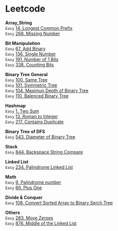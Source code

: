 # Leetcode
**Array_String**  
`Easy` [14. Longest Common Prefix](https://github.com/Adalyne/Leetcode/blob/ffcae61b244916146e1af3e08c940e12313fe987/Array_String/14.%20Longest%20Common%20Prefix.md)  
`Easy` [268. Missing Number](https://github.com/Adalyne/Leetcode/blob/f933f70de131429166f2a83a238446dfa19290c1/Array_String/268.%20Missing%20Number.md)  

 **Bit Manipulation**  
`Easy` [67. Add Binary](https://github.com/Adalyne/Leetcode/blob/5d68662269b5006d15c4ed4ea939de7ca3d5e97f/Bit%20Manipulation/67.%20Add%20Binary.md)    
`Easy` [136. Single Number](https://github.com/Adalyne/Leetcode/blob/c80f4384411bfc1001e4176b4dcb306653855f4a/Bit%20Manipulation/136.%20Single%20Number.md)  
`Easy` [191. Number of 1 Bits](https://github.com/Adalyne/Leetcode/blob/97b4f2ffaabf541a9c7afbb21a3da51020ae28f0/Bit%20Manipulation/191.%20Number%20of%201%20Bits.md)  
`Easy` [338. Counting Bits](https://github.com/Adalyne/Leetcode/blob/45339c69cf3fa2972bba813107df9e809f8cacf5/Bit%20Manipulation/338.%20Counting%20Bits.md)  

**Binary Tree General**  
`Easy` [100. Same Tree](https://github.com/Adalyne/Leetcode/blob/2ff8a74043edbe72fed3d906cf81218e983918d5/Binary%20Tree%20General/100.%20Same%20Tree.md)  
`Easy` [101. Symmetric Tree](https://github.com/Adalyne/Leetcode/blob/21297642a46057daea47bc5e055bc0e139c675cd/Binary%20Tree%20General/101.%20Symmetric%20Tree.md)  
`Easy` [104. Maximun Depth of Binary Tree](https://github.com/Adalyne/Leetcode/blob/f6d1eccb8762a1e0310aa489a05d530f292baba1/Binary%20Tree%20General/104.%20Maximum%20Depth%20of%20Binary%20Tree.md)  
`Easy` [110. Balenced Binary Tree](https://github.com/Adalyne/Leetcode/blob/8cf9a4a4af2ea7b654b8f51a0663060372974b24/Binary%20Tree%20General/110.%20Balanced%20Binary%20Tree.md)   

**Hashmap**  
`Easy` [1. Two Sum](https://github.com/Adalyne/Leetcode/blob/91d46fd6e67ea0876d96f69d17cf5c71020ed012/Hashmap/1.%20Two%20Sum.md)  
`Easy` [13. Roman to Integer](https://github.com/Adalyne/Leetcode/blob/f508e148150a891a8853a23700726bea6cf0d32e/Hashmap/13.%20Roman%20to%20Integer.md)  
`Easy` [217. Contains Duplicate](https://github.com/Adalyne/Leetcode/blob/ca005477f6040b88e9d47f0da00eb879abc04e68/Hashmap/217.%20Contains%20Duplicate.md)  

**Binary Tree of DFS**  
`Easy` [543. Diameter of Binary Tree](https://github.com/Adalyne/Leetcode/blob/ba3522d90550172dfdcd7535eaeb2231c7e247e5/Binary%20Tree%20DFS/543.%20Diameter%20of%20Binary%20Tree.md)  

**Stack**  
`Easy` [844. Backspace String Compare](https://github.com/Adalyne/Leetcode/blob/ec8da73b44239e59ed9416a39bbf961d5cc65e08/Stack/844.%20Backspace%20String%20Compare.md)  

**Linked List**  
`Easy` [234. Palindrome Linked List](https://github.com/Adalyne/Leetcode/blob/e851bad72655d7504178778254e92bb89c09848e/Linked%20List/234.%20Palindrome%20Linked%20List.md)  

**Math**  
`Easy` [9. Palindrome number](https://github.com/Adalyne/Leetcode/blob/11bc1ed2c6a765bc9f497a89027f793fad21ed8c/Math/9.%20Palindrome%20Number.md)  
`Easy` [66. Plus One](https://github.com/Adalyne/Leetcode/blob/c1e07739a4700b14dcdd6b57802de1d758947294/Math/66.%20Plus%20One.md)  

**Divide & Conquer**  
`Easy` [108. Convert Sorted Array to Binary Serch Tree](https://github.com/Adalyne/Leetcode/blob/bdda9e18750572f0a26d041906144f6f0afe48b8/Divide%20%26%20Conquer/108.%20Convert%20Sorted%20Array%20to%20Binary%20Search%20Tree.md)  

**Others**  
`Easy` [283. Move Zeroes](https://github.com/Adalyne/Leetcode/blob/6d154a729d59954013b5188dd2d32a759b2abab9/Others/283.%20Move%20Zeroes.md)  
`Easy` [876. Middle of the Linked List](https://github.com/Adalyne/Leetcode/blob/1d7ff6c0b5aa099c0430e34088aa70b1f5717bb4/Others/876.%20Middle%20of%20the%20Linked.md)  
